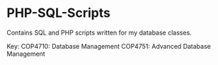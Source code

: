 # PHP-SQL-Scripts
Contains SQL and PHP scripts written for my database classes.

Key:
COP4710: Database Management 
COP4751: Advanced Database Management 

